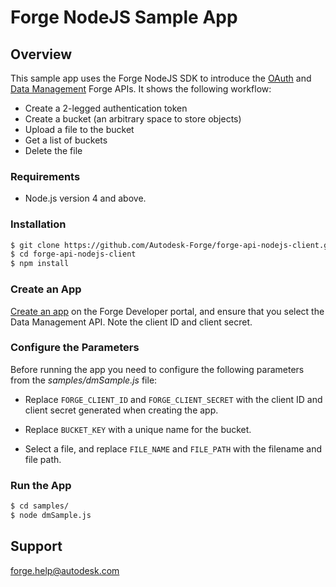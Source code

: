 # Forge NodeJS Sample App

## Overview
This sample app uses the Forge NodeJS SDK to introduce the [OAuth](https://developer.autodesk.com/en/docs/oauth/v2/overview/) and [Data Management](https://developer.autodesk.com/en/docs/data/v2/overview/) Forge APIs. It shows the following workflow:

* Create a 2-legged authentication token
* Create a bucket (an arbitrary space to store objects)
* Upload a file to the bucket
* Get a list of buckets
* Delete the file

### Requirements
* Node.js version 4 and above.

### Installation

```bash
$ git clone https://github.com/Autodesk-Forge/forge-api-nodejs-client.git
$ cd forge-api-nodejs-client
$ npm install
```

### Create an App

[Create an app](https://developer.autodesk.com/en/docs/oauth/v2/tutorials/create-app/) on the Forge Developer portal, and ensure that you select the Data Management API. Note the client ID and client secret.

### Configure the Parameters

Before running the app you need to configure the following parameters from the *samples/dmSample.js* file:

* Replace `FORGE_CLIENT_ID` and `FORGE_CLIENT_SECRET` with the client ID and client secret generated when creating the app.

* Replace `BUCKET_KEY` with a unique name for the bucket.

* Select a file, and replace `FILE_NAME` and `FILE_PATH` with the filename and file path.

### Run the App
```bash
$ cd samples/
$ node dmSample.js
```


## Support
forge.help@autodesk.com

